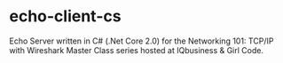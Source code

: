 # echo-client-cs
Echo Server written in C# (.Net Core 2.0) for the Networking 101: TCP/IP with Wireshark Master Class series hosted at IQbusiness &amp; Girl Code.
